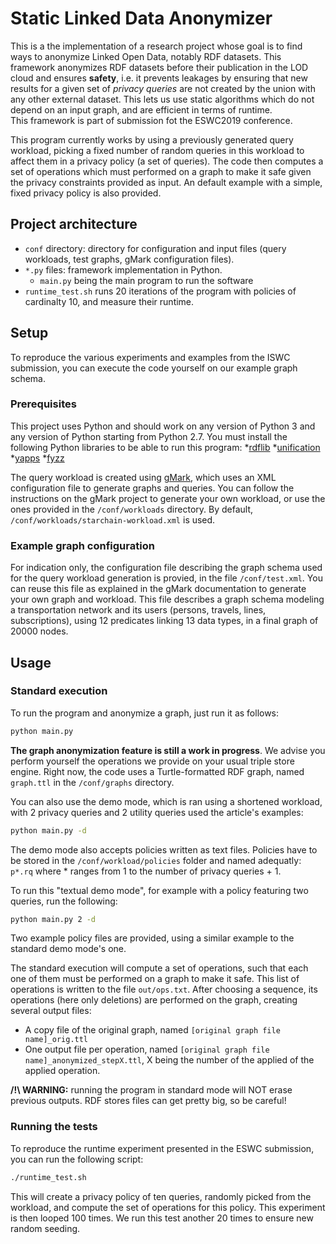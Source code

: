 # Static Linked Data Anonymizer

This is a the implementation of a research project whose goal is to find ways to
anonymize Linked Open Data, notably RDF datasets. This framework anonymizes RDF
datasets before their publication in the LOD cloud and ensures **safety**, i.e.
it prevents leakages by ensuring that new results for a given set of *privacy queries*
are not created by the union with any other external dataset. This lets us use
static algorithms which do not depend on an input graph, and are efficient in
terms of runtime.  
This framework is part of submission fot the ESWC2019 conference.

This program currently works by using a previously generated query workload,
picking a fixed number of random queries in this workload to affect them in a privacy
policy (a set of queries). The code then computes a set of operations which must
performed on a graph to make it safe given the privacy constraints provided as input.
An default example with a simple, fixed privacy policy is also provided.

## Project architecture

- ```conf``` directory: directory for configuration and input files (query workloads, test graphs, gMark configuration files).
- ```*.py``` files: framework implementation in Python.
  - ```main.py``` being the main program to run the software
- ```runtime_test.sh``` runs 20 iterations of the program with policies of cardinalty 10, and measure their runtime.

## Setup

To reproduce the various experiments and examples from the ISWC submission, you can
execute the code yourself on our example graph schema.

### Prerequisites

This project uses Python and should work on any version of Python 3 and any
version of Python starting from Python 2.7. You must install the following Python
libraries to be able to run this program:
*[rdflib](https://github.com/RDFLib/rdflib)
*[unification](https://pypi.python.org/pypi/unification/0.2.2)
*[yapps](https://github.com/smurfix/yapps)
*[fyzz](https://pypi.org/project/fyzz/)

The query workload is created using [gMark](https://github.com/graphMark/gmark),
which uses an XML configuration file to generate graphs and queries. You can follow
the instructions on the gMark project to generate your own workload, or use the
ones provided in the ```/conf/workloads``` directory.
By default, ```/conf/workloads/starchain-workload.xml``` is used.

### Example graph configuration

For indication only, the configuration file describing the graph schema used
for the query workload generation is provied, in the file ```/conf/test.xml```.
You can reuse this file as explained in the gMark documentation to generate
your own graph and workload. This file describes a graph schema modeling a
transportation network and its users (persons, travels, lines, subscriptions),
using 12 predicates linking 13 data types, in a final graph of 20000 nodes.

## Usage

### Standard execution

To run the program and anonymize a graph, just run it as follows:

```bash
python main.py
```

**The graph anonymization feature is still a work in progress**. We advise you
perform yourself the operations we provide on your usual triple store engine.
Right now, the code uses a Turtle-formatted RDF graph, named ```graph.ttl``` in the ```/conf/graphs```
directory.

You can also use the demo mode, which is ran using a shortened workload, with 2
privacy queries and 2 utility queries used the article's examples:

```bash
python main.py -d
```

The demo mode also accepts policies written as text files. Policies have to be stored
in the ```/conf/workload/policies``` folder and named adequatly: ```p*.rq``` where *
ranges from 1 to the number of privacy queries + 1.

To run this "textual demo mode", for example with a policy featuring two queries, run the following:

```bash
python main.py 2 -d
```

Two example policy files are provided, using a similar example to the standard
demo mode's one.

The standard execution will compute a set of operations, such that each one of
them must be performed on a graph to make it safe. This list of operations is
written to the file ```out/ops.txt```. After choosing a sequence, its operations (here only deletions)
are performed on the graph, creating several output files:

- A copy file of the original graph, named ```[original graph file name]_orig.ttl```
- One output file per operation, named ```[original graph file name]_anonymized_stepX.ttl```, X being the number of the applied of the applied operation.

**/!\ WARNING:** running the program in standard mode will NOT erase previous
outputs. RDF stores files can get pretty big, so be careful!

### Running the tests

To reproduce the runtime experiment presented in the ESWC submission, you can run the
following script:

```bash
./runtime_test.sh
```

This will create a privacy policy of ten queries, randomly picked from the workload,
and compute the set of operations for this policy. This experiment is then looped
100 times. We run this test another 20 times to ensure new random seeding.